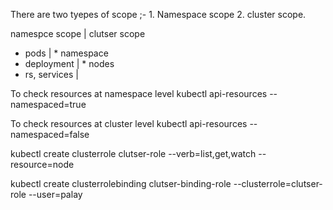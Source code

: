 There are two tyepes of scope ;- 1. Namespace scope 2. cluster scope.

namespce scope       |  clutser scope
  * pods             |    * namespace
  * deployment       |    * nodes
  * rs, services     |


To check resources at namespace level
kubectl api-resources --namespaced=true

To check resources at cluster level
kubectl api-resources --namespaced=false

kubectl create clusterrole clutser-role --verb=list,get,watch  --resource=node


kubectl create clusterrolebinding clutser-binding-role --clusterrole=clutser-role --user=palay
